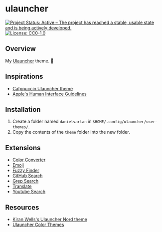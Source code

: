 # ulauncher

<!-- badges: start -->
[![Project Status: Active – The project has reached a stable, usable state and is being actively developed.](https://img.shields.io/badge/Repo%20Status-Active-10D810.svg)](https://www.repostatus.org/#active)
[![License: CC0-1.0](https://img.shields.io/badge/License-CC0_1.0-lightgrey.svg)](http://creativecommons.org/publicdomain/zero/1.0/)
<!-- badges: end -->

## Overview

My [Ulauncher](https://ulauncher.io/) theme. 🚀

## Inspirations

- [Catppuccin Ulauncher theme](https://github.com/catppuccin/ulauncher)
- [Apple's Human Interface Guidelines](https://developer.apple.com/design/human-interface-guidelines/)

## Installation

1. Create a folder named `danielvartan` in `$HOME/.config/ulauncher/user-themes/`.
2. Copy the contents of the `theme` folder into the new folder.

## Extensions

- [Color Converter](https://github.com/sergius02/ulauncher-colorconverter)
- [Emoji](https://github.com/Ulauncher/ulauncher-emoji)
- [Fuzzy Finder](https://github.com/hillaryychan/ulauncher-fzf)
- [GitHub Search](https://github.com/gtoxlili/ulauncher-github-search)
- [Grep Search](https://github.com/mariob88/ulauncher-grep-search)
- [Translate](https://github.com/NastuzziSamy/ulauncher-translate)
- [Youtube Search](https://github.com/lifeofcoding/ulauncher-youtube)

## Resources

- [Kiran Wells's Ulauncher Nord theme](https://github.com/KiranWells/ulauncher-nord)
- [Ulauncher Color Themes](https://gist.github.com/gornostal/02a232e6e560da7946c053555ced6cce)
